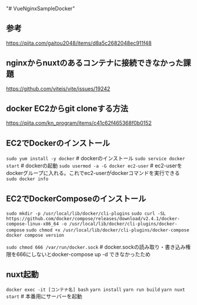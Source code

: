 "# VueNginxSampleDocker" 

## 参考
https://qiita.com/gaitou2048/items/d8a5c2682048ec911f48

## nginxからnuxtのあるコンテナに接続できなかった課題
https://github.com/vitejs/vite/issues/19242

## docker EC2からgit cloneする方法
https://qiita.com/kn_program/items/c41c62f465368f0b0152

## EC2でDockerのインストール
`sudo yum install -y docker`          # dockerのインストール
`sudo service docker start`           # dockerの起動
`sudo usermod -a -G docker ec2-user`  # ec2-userをdockerグループに入れる。これでec2-userがdockerコマンドを実行できる
`sudo docker info`

## EC2でDockerComposeのインストール
`sudo mkdir -p /usr/local/lib/docker/cli-plugins`
`sudo curl -SL https://github.com/docker/compose/releases/download/v2.4.1/docker-compose-linux-x86_64 -o /usr/local/lib/docker/cli-plugins/docker-compose`
`sudo chmod +x /usr/local/lib/docker/cli-plugins/docker-compose`
`docker compose version`

`sudo chmod 666 /var/run/docker.sock` # docker.sockの読み取り・書き込み権限を666にしないとdocker-compose up -d できなかったため

## nuxt起動
`docker exec -it [コンテナ名] bash`
`yarn install`
`yarn run build`
`yarn nuxt start` # 本番用にサーバーを起動

